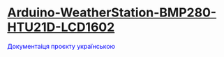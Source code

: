 <h1><a href="https://github.com/pavloeleva/Arduino-WeatherStation-BMP280-HTU21D-LCD1602/blob/main/README.md">Arduino-WeatherStation-BMP280-HTU21D-LCD1602</a></h1>
<p style="color:blue;">Документаіця проєкту українською</p>
